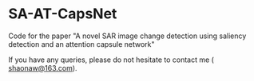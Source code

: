 # SA-AT-CapsNet
Code for the paper "A novel SAR image change detection using saliency detection and an attention capsule network"

If you have any queries, please do not hesitate to contact me ( shaonaw@163.com).
